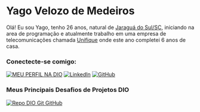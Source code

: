 
# Yago Velozo de Medeiros
Olá! Eu sou Yago, tenho 26 anos, natural de [Jaraguá do Sul/SC](https://www.viagensecaminhos.com/2021/07/jaragua-do-sul-sc.html), iniciando na area de programação e atualmente trabalho em uma empresa de telecomunicações chamada [Unifique](https://unifique.com.br/) onde este ano completei 6 anos de casa.

### Conectecte-se comigo:
[![MEU PERFIL NA DIO](https://img.shields.io/badge/-Meu%20Perfil%20na%20DIO-30A3DC?style=for-the-badge)](https://web.dio.me/users/yagovdm?tab=skills)
[![LinkedIn](https://img.shields.io/badge/LinkedIn-000?style=for-the-badge&logo=linkedin&logoColor=0E76A8)](www.linkedin.com/in/yago-velozo-de-medeiros-221480232)
[![GitHub](https://img.shields.io/badge/GitHub-000?style=for-the-badge&logo=github&logoColor=30A3DC)](https://github.com/YagoVDM) 

### Meus Principais Desafios de Projetos DIO
[![Repo DIO Git GitHub](https://github-readme-stats.vercel.app/api/pin/?username=YagoVDM&repo=dio-lab-open-source&bg_color=000&border_color=30A3DC&show_icons=true&icon_color=30A3DC&title_color=E94D5F&text_color=FFF)](https://github.com/YagoVDM/dio-lab-open-source)



